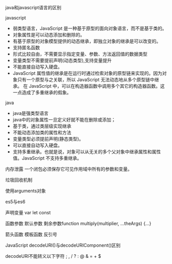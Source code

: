 java和javascript语言的区别

javascript

- 弱类型语言，JavaScript 是一种基于原型的面向对象语言，而不是基于类的。
- 对象属性是可以动态添加和删除的。	
- 有基于原型的对象模型提供的动态继承，即独立对象的继承是可以改变的。    
- 支持匿名函数	
- 形式比较自由，不需要显示指定变量、参数、方法返回值的数据类型
- 变量类型不需要提前声明(动态类型),支持变量提升
- 不能直接自动写入硬盘。
- JavaScript 属性值的继承是在运行时通过检索对象的原型链来实现的。因为对象只有一个原型与之关联，所以 JavaScript 无法动态地从多个原型链中继承。
在 JavaScript 中，可以在构造器函数中调用多个其它的构造器函数。这一点造成了多重继承的假象。
    




java

- java是强类型语言
- java中的对象属性一旦定义好就不能在删除或添加；
- 基于类，通过类层级实现继承
- 不能动态添加类的属性和方法
- 变量类型必须提前声明(静态类型)。
- 可以直接自动写入硬盘。
- 支持多重继承。也就是说，对象可以从无关的多个父对象中继承属性和属性值。JavaScript 不支持多重继承。


内存泄露  一个闭包必须保存它可见作用域中所有的参数和变量。

垃圾回收机制

使用arguments对象


es5与es6

声明变量  var let const

函数参数  默认参数 剩余参数function multiply(multiplier, ...theArgs) {...}

箭头函数
模板函数  反引号

JavaScript decodeURI()与decodeURIComponent()区别

decodeURI不能转义以下字符
; , / ? : @ & = + $